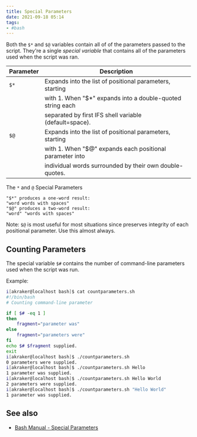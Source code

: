 ```yaml
---
title: Special Parameters
date: 2021-09-18 05:14
tags:
- #bash
---
```


Both the `$*` and `$@` variables contain all of of the parameters passed to the
script. They're a single _special variable_ that contains all of the parameters
used when the script was ran.

| Parameter | Description                                                 |
|-----------|-------------------------------------------------------------|
| `$*`      | Expands into the list of positional parameters, starting    |
|           | with 1. When "$\*" expands into a double-quoted string each |
|           | separated by first IFS shell variable (default=space).      |
| `$@`      | Expands into the list of positional parameters, starting    |
|           | with 1. When "$@" expands each positional parameter into    |
|           | individual words surrounded by their own double-quotes.     |

The `*` and `@` Special Parameters

``` example
"$*" produces a one-word result:
"word words with spaces"
"$@" produces a two-word result:
"word" "words with spaces"
```

Note: `$@` is most useful for most situations since preserves integrity of each
positional parameter. Use this almost always.

## Counting Parameters

The special variable `$#` contains the number of command-line parameters used
when the script was run.

Example:

```bash
i[akraker@localhost bash]$ cat countparameters.sh
#!/bin/bash
# Counting command-line parameter

if [ $# -eq 1 ]
then
    fragment="parameter was"
else
    fragment="parameters were"
fi
echo $# $fragment supplied.
exit
i[akraker@localhost bash]$ ./countparameters.sh
0 parameters were supplied.
i[akraker@localhost bash]$ ./countparameters.sh Hello
1 parameter was supplied.
i[akraker@localhost bash]$ ./countparameters.sh Hello World
2 parameters were supplied.
i[akraker@localhost bash]$ ./countparameters.sh "Hello World"
1 parameter was supplied.
```

## See also

* [Bash Manual - Special Parameters](https://www.gnu.org/software/bash/manual/html_node/Special-Parameters.html)
